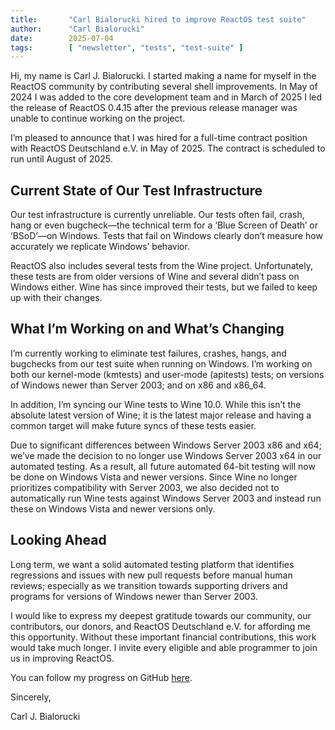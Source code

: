 ```yaml
---
title:       "Carl Bialorucki hired to improve ReactOS test suite"
author:      "Carl Bialorucki"
date:        2025-07-04
tags:        [ "newsletter", "tests", "test-suite" ]
---
```

Hi, my name is Carl J. Bialorucki.
I started making a name for myself in the ReactOS community by contributing several shell improvements.
In May of 2024 I was added to the core development team and in March of 2025 I led the release of ReactOS 0.4.15 after the previous release manager was unable to continue working on the project.

I’m pleased to announce that I was hired for a full-time contract position with ReactOS Deutschland e.V. in May of 2025.<!--more-->
The contract is scheduled to run until August of 2025.

## Current State of Our Test Infrastructure
Our test infrastructure is currently unreliable.
Our tests often fail, crash, hang or even bugcheck&mdash;the technical term for a ‘Blue Screen of Death’ or ‘BSoD’&mdash;on Windows.
Tests that fail on Windows clearly don’t measure how accurately we replicate Windows’ behavior.

ReactOS also includes several tests from the Wine project.
Unfortunately, these tests are from older versions of Wine and several didn’t pass on Windows either.
Wine has since improved their tests, but we failed to keep up with their changes.

## What I’m Working on and What’s Changing
I’m currently working to eliminate test failures, crashes, hangs, and bugchecks from our test suite when running on Windows.
I’m working on both our kernel-mode (kmtests) and user-mode (apitests) tests; on versions of Windows newer than Server 2003; and on x86 and x86_64.

In addition, I’m syncing our Wine tests to Wine 10.0.
While this isn’t the absolute latest version of Wine; it is the latest major release and having a common target will make future syncs of these tests easier.

Due to significant differences between Windows Server 2003 x86 and x64; we’ve made the decision to no longer use Windows Server 2003 x64 in our automated testing.
As a result, all future automated 64-bit testing will now be done on Windows Vista and newer versions.
Since Wine no longer prioritizes compatibility with Server 2003, we also decided not to automatically run Wine tests against Windows Server 2003 and instead run these on Windows Vista and newer versions only.

## Looking Ahead
Long term, we want a solid automated testing platform that identifies regressions and issues with new pull requests before manual human reviews; especially as we transition towards supporting drivers and programs for versions of Windows newer than Server 2003.

I would like to express my deepest gratitude towards our community, our contributors, our donors, and ReactOS Deutschland e.V. for affording me this opportunity.
Without these important financial contributions, this work would take much longer.
I invite every eligible and able programmer to join us in improving ReactOS.

You can follow my progress on GitHub [here](https://github.com/reactos/reactos/pulls/cbialorucki). 

Sincerely,

Carl J. Bialorucki
